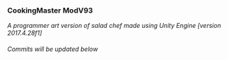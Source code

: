 ### CookingMaster ModV93
*A programmer art version of salad chef made using Unity Engine [version 2017.4.28f1]*

###### Commits will be updated below
